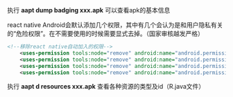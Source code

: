 执行 **aapt dump badging xxx.apk** 可以查看apk的基本信息

react native Android会默认添加几个权限，其中有几个会认为是和用户隐私有关的“危险权限”。在不需要使用的时候需要显式去掉。（国家审核越发严格）

```xml
<!--移除react native自动加入的权限-->
    <uses-permission tools:node="remove" android:name="android.permission.READ_PHONE_STATE" />
    <uses-permission tools:node="remove" android:name="android.permission.ACCESS_WIFI_STATE" />
    <uses-permission tools:node="remove" android:name="android.permission.ACCESS_FINE_LOCATION" />
    <uses-permission tools:node="remove" android:name="android.permission.ACCESS_COARSE_LOCATION" />
```



执行 **aapt d resources xxx.apk** 查看各种资源的类型及id（R.java文件）

